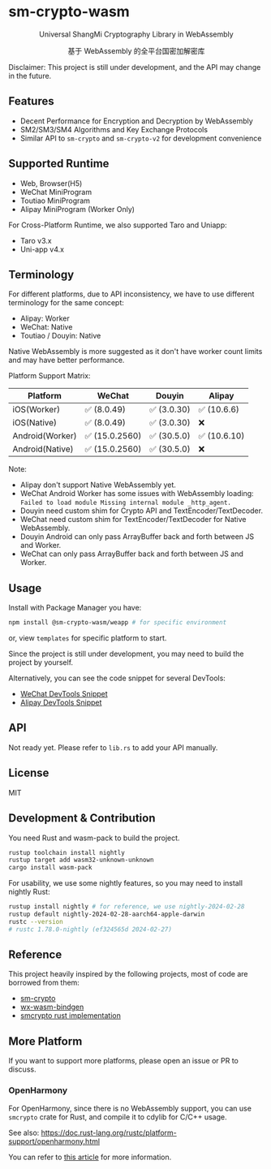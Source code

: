 # sm-crypto-wasm

<center>
Universal ShangMi Cryptography Library in WebAssembly

基于 WebAssembly 的全平台国密加解密库
</center>

Disclaimer: This project is still under development, and the API may change in the future.

## Features

- Decent Performance for Encryption and Decryption by WebAssembly
- SM2/SM3/SM4 Algorithms and Key Exchange Protocols
- Similar API to `sm-crypto` and `sm-crypto-v2` for development convenience

## Supported Runtime

- Web, Browser(H5)
- WeChat MiniProgram
- Toutiao MiniProgram
- Alipay MiniProgram (Worker Only)

For Cross-Platform Runtime, we also supported Taro and Uniapp:
- Taro v3.x
- Uni-app v4.x

## Terminology

For different platforms, due to API inconsistency, we have to use different terminology for the same concept:
- Alipay: Worker
- WeChat: Native
- Toutiao / Douyin: Native

Native WebAssembly is more suggested as it don't have worker count limits and may have better performance.

Platform Support Matrix:

| Platform        | WeChat        | Douyin     | Alipay      |
| --------------- | ------------- | ---------- | ----------- |
| iOS(Worker)     | ✅ (8.0.49)    | ✅ (3.0.30) | ✅ (10.6.6)  |
| iOS(Native)     | ✅ (8.0.49)    | ✅ (3.0.30) | ❌           |
| Android(Worker) | ✅ (15.0.2560) | ✅ (30.5.0) | ✅ (10.6.10) |
| Android(Native) | ✅ (15.0.2560) | ✅ (30.5.0) | ❌           |

Note:
- Alipay don't support Native WebAssembly yet.
- WeChat Android Worker has some issues with WebAssembly loading: `Failed to load module Missing internal module _http_agent.`
- Douyin need custom shim for Crypto API and TextEncoder/TextDecoder.
- WeChat need custom shim for TextEncoder/TextDecoder for Native WebAssembly.
- Douyin Android can only pass ArrayBuffer back and forth between JS and Worker.
- WeChat can only pass ArrayBuffer back and forth between JS and Worker.

## Usage
Install with Package Manager you have:

```bash
npm install @sm-crypto-wasm/weapp # for specific environment
```

or, view `templates` for specific platform to start.

Since the project is still under development, you may need to build the project by yourself.

Alternatively, you can see the code snippet for several DevTools:
- [WeChat DevTools Snippet](https://example.com)
- [Alipay DevTools Snippet](https://example.com)

## API

Not ready yet. Please refer to `lib.rs` to add your API manually.

## License

MIT

## Development & Contribution

You need Rust and wasm-pack to build the project. 

```bash
rustup toolchain install nightly
rustup target add wasm32-unknown-unknown
cargo install wasm-pack
```

For usability, we use some nightly features, so you may need to install nightly Rust:

```bash
rustup install nightly # for reference, we use nightly-2024-02-28
rustup default nightly-2024-02-28-aarch64-apple-darwin
rustc --version
# rustc 1.78.0-nightly (ef324565d 2024-02-27)
```

## Reference

This project heavily inspired by the following projects, most of code are borrowed from them:

- [sm-crypto](https://github.com/JuneAndGreen/sm-crypto)
- [wx-wasm-bindgen](https://github.com/planet0104/wx-wasm-bindgen)
- [smcrypto rust implementation](https://github.com/zhuobie/smcrypto)

## More Platform

If you want to support more platforms, please open an issue or PR to discuss. 

### OpenHarmony

For OpenHarmony, since there is no WebAssembly support, you can use `smcrypto` crate for Rust, and compile it to cdylib for C/C++ usage.

See also: https://doc.rust-lang.org/rustc/platform-support/openharmony.html

You can refer to [this article](https://blog.csdn.net/BelanLu/article/details/137136031) for more information.
